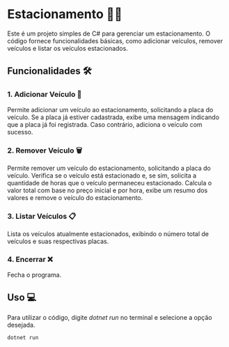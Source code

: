 # Estacionamento 🚗💼

Este é um projeto simples de C# para gerenciar um estacionamento. O código fornece funcionalidades básicas, como adicionar veículos, remover veículos e listar os veículos estacionados.

## Funcionalidades 🛠️

### 1. Adicionar Veículo 🚗
Permite adicionar um veículo ao estacionamento, solicitando a placa do veículo. Se a placa já estiver cadastrada, exibe uma mensagem indicando que a placa já foi registrada. Caso contrário, adiciona o veículo com sucesso.

### 2. Remover Veículo 🗑️
Permite remover um veículo do estacionamento, solicitando a placa do veículo. Verifica se o veículo está estacionado e, se sim, solicita a quantidade de horas que o veículo permaneceu estacionado. Calcula o valor total com base no preço inicial e por hora, exibe um resumo dos valores e remove o veículo do estacionamento.

### 3. Listar Veículos 📋
Lista os veículos atualmente estacionados, exibindo o número total de veículos e suas respectivas placas.

### 4. Encerrar ❌
Fecha o programa.

## Uso 💻

Para utilizar o código, digite *dotnet run* no terminal e selecione a opção desejada.

```csharp
dotnet run
